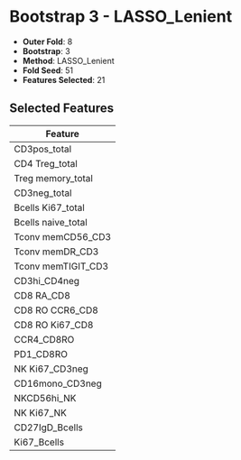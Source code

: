 # Bootstrap 3 - LASSO_Lenient

- **Outer Fold**: 8
- **Bootstrap**: 3
- **Method**: LASSO_Lenient
- **Fold Seed**: 51
- **Features Selected**: 21

## Selected Features

| Feature |
|---------|
| CD3pos_total |
| CD4 Treg_total |
| Treg memory_total |
| CD3neg_total |
| Bcells Ki67_total |
| Bcells naive_total |
| Tconv memCD56_CD3 |
| Tconv memDR_CD3 |
| Tconv memTIGIT_CD3 |
| CD3hi_CD4neg |
| CD8 RA_CD8 |
| CD8 RO CCR6_CD8 |
| CD8 RO Ki67_CD8 |
| CCR4_CD8RO |
| PD1_CD8RO |
| NK Ki67_CD3neg |
| CD16mono_CD3neg |
| NKCD56hi_NK |
| NK Ki67_NK |
| CD27IgD_Bcells |
| Ki67_Bcells |
